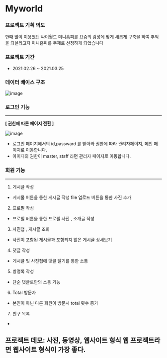 # Myworld 


### 프로젝트 기획 의도 
한때 많이 이용했던 싸이월드 미니홈피를 요즘의 감성에 맞게 새롭게 구축을 하여
추억을 되살리고자 미니홈피를 주제로 선정하게 되었습니다
### 프로젝트 기간
  +  2021.02.26 ~ 2021.03.25 
###  데이터 베이스 구조 

![image](https://user-images.githubusercontent.com/59501566/117623778-2e5a6000-b1af-11eb-88a6-efd301b3c1b1.png)

### 로그인 기능  
---
**[ 권한에 따른 페이지 전환 ]**




![image](https://user-images.githubusercontent.com/59501566/117626036-a45fc680-b1b1-11eb-8fac-eced0cf2f502.png)
 
 + 로그인 페이지에서의 id,passward 를 받아와 권한에 따라 관리자페이지, 메인 페이지로 이동합니다. 
 + 아이디의 권한이 master, staff 라면 관리자 페이지로 이동합니다. 
 
### 회원 기능  
---
1. 게시글 작성
 + 게시물 버튼을 통한 게시글 작성 file 업로드 버튼을 통한 사진 추가
2. 프로필 작성
 + 프로필 버튼을 통한 프로필 사진 , 소개글 작성
3. 사진첩 , 게시글 조회
 + 사진이 포함된 게시물과 포함되지 않은 게시글 상세보기
4. 댓글 작성
 + 게시글 및 사진첩에 댓글 달기를 통한 소통
5. 방명록 작성
 + 단순 댓글로만의 소통 기능
6. Total 방문자
 + 본인이 아닌 다른 회원이 방문시 total 횟수 증가
7. 친구 목록
 + 
 



## 프로젝트 데모: 사진, 동영상, 웹사이트 형식 웹 프로젝트라면 웹사이트 형식이 가장 좋다.



